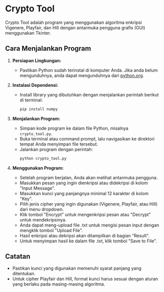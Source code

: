 # Crypto Tool

Crypto Tool adalah program yang menggunakan algoritma enkripsi Vigenere, Playfair, dan Hill dengan antarmuka pengguna grafis (GUI) menggunakan Tkinter.

## Cara Menjalankan Program

1. **Persiapan Lingkungan:**
   - Pastikan Python sudah terinstal di komputer Anda. Jika anda belum mengunduhnya, anda dapat mengunduhnya dari [python.org](https://www.python.org/).

2. **Instalasi Dependensi:**
   - Install library yang dibutuhkan dengan menjalankan perintah berikut di terminal:
     ```bash
     pip install numpy
     ```

3. **Menjalankan Program:**
   - Simpan kode program ke dalam file Python, misalnya `crypto_tool.py`.
   - Buka terminal atau command prompt, lalu navigasikan ke direktori tempat Anda menyimpan file tersebut.
   - Jalankan program dengan perintah:
     ```bash
     python crypto_tool.py
     ```

4. **Menggunakan Program:**
   - Setelah program berjalan, Anda akan melihat antarmuka pengguna.
   - Masukkan pesan yang ingin dienkripsi atau didekripsi di kolom "Input Message".
   - Masukkan kunci yang panjangnya minimal 12 karakter di kolom "Key".
   - Pilih jenis cipher yang ingin digunakan (Vigenere, Playfair, atau Hill) dari menu dropdown.
   - Klik tombol "Encrypt" untuk mengenkripsi pesan atau "Decrypt" untuk mendekripsinya.
   - Anda dapat meng-upload file .txt untuk mengisi pesan input dengan mengklik tombol "Upload File".
   - Hasil enkripsi atau dekripsi akan ditampilkan di bagian "Result".
   - Untuk menyimpan hasil ke dalam file .txt, klik tombol "Save to File".

## Catatan
- Pastikan kunci yang digunakan memenuhi syarat panjang yang ditentukan.
- Untuk cipher Playfair dan Hill, format kunci harus sesuai dengan aturan yang berlaku pada masing-masing algoritma.
